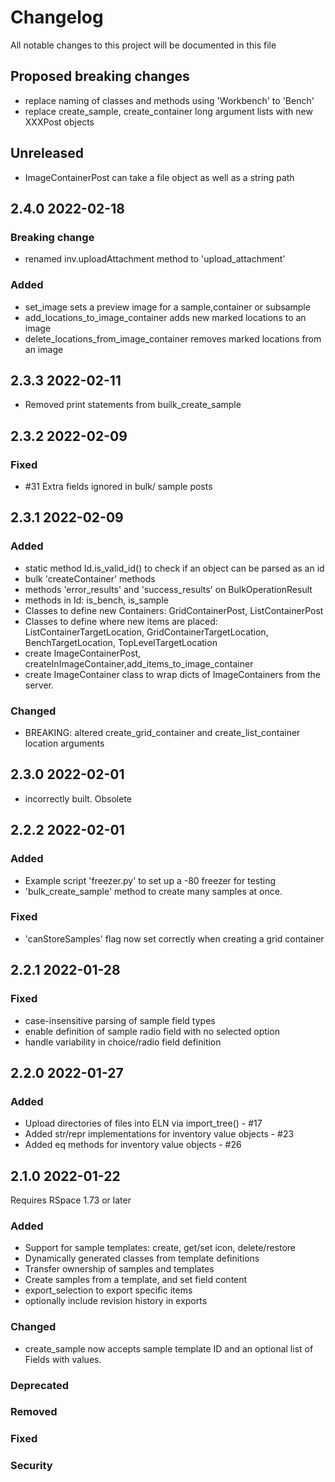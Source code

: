 # Changelog

All notable changes to this project will be documented in this file

## Proposed breaking changes
 - replace naming of classes and methods using 'Workbench' to 'Bench'
 - replace create_sample, create_container long argument lists with new XXXPost objects

## Unreleased

- ImageContainerPost can take a file object as well as a string path

## 2.4.0  2022-02-18

### Breaking change

- renamed inv.uploadAttachment method to 'upload_attachment'

### Added

 - set_image sets a preview image for a sample,container or subsample
 - add_locations_to_image_container adds new marked locations to an image
 - delete_locations_from_image_container removes marked locations from an image


## 2.3.3  2022-02-11

- Removed print statements from builk_create_sample

## 2.3.2 2022-02-09

### Fixed

- #31 Extra fields ignored in bulk/ sample posts

## 2.3.1 2022-02-09

### Added

- static method Id.is_valid_id() to check if an object can be parsed as an id
- bulk 'createContainer' methods 
- methods 'error_results' and 'success_results' on BulkOperationResult
- methods in Id: is_bench, is_sample
- Classes to  define new Containers: GridContainerPost, ListContainerPost
- Classes to define where new items are placed: ListContainerTargetLocation,
    GridContainerTargetLocation, BenchTargetLocation, TopLevelTargetLocation
- create ImageContainerPost, createInImageContainer,add_items_to_image_container
- create ImageContainer class to wrap dicts of ImageContainers from the server.

### Changed
- BREAKING: altered create_grid_container and create_list_container location arguments

## 2.3.0 2022-02-01
- incorrectly built. Obsolete 

## 2.2.2 2022-02-01

### Added

- Example script 'freezer.py' to set up a -80 freezer for testing
- 'bulk_create_sample' method to create many samples at once.
 
### Fixed
- 'canStoreSamples' flag now set correctly when creating a  grid container

## 2.2.1 2022-01-28

### Fixed

- case-insensitive parsing of sample field types
- enable definition of sample radio field with no selected option
- handle variability in choice/radio field definition

## 2.2.0 2022-01-27

### Added
- Upload directories of files into ELN via import_tree() - #17
- Added str/repr implementations for inventory value objects - #23
- Added eq methods for inventory  value objects - #26

## 2.1.0 2022-01-22

Requires RSpace 1.73 or later

### Added 

- Support for sample templates: create, get/set icon, delete/restore
- Dynamically generated classes from template definitions
- Transfer ownership of samples and templates
- Create samples from a template, and set field content
- export_selection to export specific items
- optionally include revision history in exports

### Changed

- create_sample now accepts sample template ID and an optional list of Fields with values.

### Deprecated

### Removed

### Fixed

### Security

